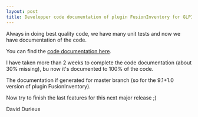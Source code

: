 ```yaml
---
layout: post
title: Developper code documentation of plugin FusionInventory for GLPI
---
```


Always in doing best quality code, we have many unit tests and now we have documentation of the code.

You can find the [code documentation here](http://fusioninventory.org/documentation/dev/plugin_doc_code/index.html).

I have taken more than 2 weeks to complete the code documentation (about 30% missing), bu now it's documented to 100% of the code.

The documentation if generated for master branch (so for the 9.1+1.0 version of plugin FusionInventory).

Now try to finish the last features for this next major release ;)

David Durieux


